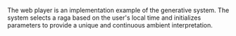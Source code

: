 The web player is an implementation example of the generative system. The system selects a raga based on the user's local time and initializes parameters to provide a unique and continuous ambient interpretation.
